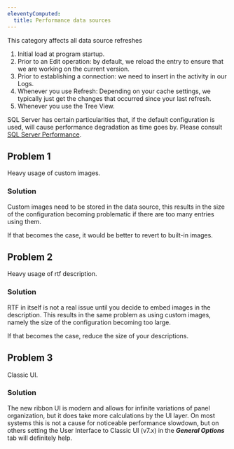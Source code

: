```yaml
---
eleventyComputed:
  title: Performance data sources
---
```

This category affects all data source refreshes  

1. Initial load at program startup.
1. Prior to an Edit operation: by default, we reload the entry to ensure that we are working on the current version.
1. Prior to establishing a connection: we need to insert in the activity in our Logs.
1. Whenever you use Refresh: Depending on your cache settings, we typically just get the changes that occurred since your last refresh.
1. Whenever you use the Tree View.  

SQL Server has certain particularities that, if the default configuration is used, will cause performance degradation as time goes by. Please consult [SQL Server Performance](/rdm/mac/kb/rdm-windows/troubleshooting-articles/sql-server-performance-troubleshooting/).
## Problem 1
Heavy usage of custom images.
### Solution
Custom images need to be stored in the data source, this results in the size of the configuration becoming problematic if there are too many entries using them.  

If that becomes the case, it would be better to revert to built-in images.
## Problem 2
Heavy usage of rtf description.
### Solution
RTF in itself is not a real issue until you decide to embed images in the description. This results in the same problem as using custom images, namely the size of the configuration becoming too large.  

If that becomes the case, reduce the size of your descriptions.
## Problem 3
Classic UI.
### Solution
The new ribbon UI is modern and allows for infinite variations of panel organization, but it does take more calculations by the UI layer. On most systems this is not a cause for noticeable performance slowdown, but on others setting the User Interface to Classic UI (v7.x) in the ***General Options*** tab will definitely help.

